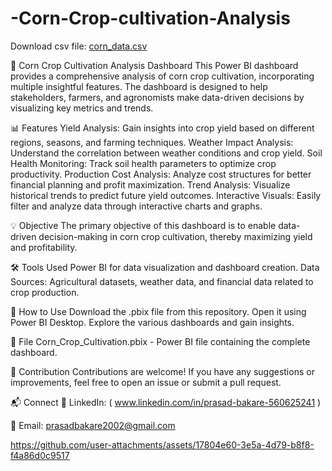 # -Corn-Crop-cultivation-Analysis

Download csv file: [corn_data.csv](https://github.com/user-attachments/files/19141903/corn_data.csv)

🌽 Corn Crop Cultivation Analysis Dashboard
This Power BI dashboard provides a comprehensive analysis of corn crop cultivation, incorporating multiple insightful features. The dashboard is designed to help stakeholders, farmers, and agronomists make data-driven decisions by visualizing key metrics and trends.

📊 Features
Yield Analysis: Gain insights into crop yield based on different regions, seasons, and farming techniques.
Weather Impact Analysis: Understand the correlation between weather conditions and crop yield.
Soil Health Monitoring: Track soil health parameters to optimize crop productivity.
Production Cost Analysis: Analyze cost structures for better financial planning and profit maximization.
Trend Analysis: Visualize historical trends to predict future yield outcomes.
Interactive Visuals: Easily filter and analyze data through interactive charts and graphs.

💡 Objective
The primary objective of this dashboard is to enable data-driven decision-making in corn crop cultivation, thereby maximizing yield and profitability.

🛠 Tools Used
Power BI for data visualization and dashboard creation.
Data Sources: Agricultural datasets, weather data, and financial data related to crop production.

🚀 How to Use
Download the .pbix file from this repository.
Open it using Power BI Desktop.
Explore the various dashboards and gain insights.

📂 File
Corn_Crop_Cultivation.pbix - Power BI file containing the complete dashboard.

🤝 Contribution
Contributions are welcome! If you have any suggestions or improvements, feel free to open an issue or submit a pull request.

📬 Connect
🔗 LinkedIn: ( www.linkedin.com/in/prasad-bakare-560625241 )

📧 Email: prasadbakare2002@gmail.com


https://github.com/user-attachments/assets/17804e60-3e5a-4d79-b8f8-f4a86d0c9517
